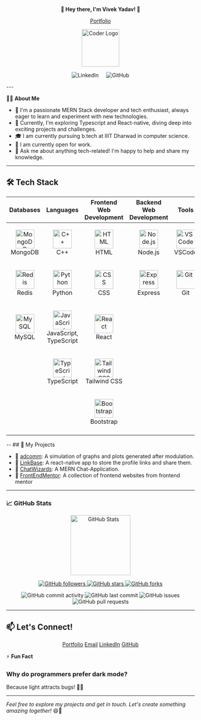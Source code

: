**<p align="center">👋 Hey there, I'm Vivek Yadav! 🚀</p>**
<p align="center">
  <a href="https://www.yourwebsite.com/"><img src="your-avatar-image-url" alt="" />Portfolio</a>
</p>

<p align="center">
  <img src="https://cdn.jsdelivr.net/gh/devicons/devicon/icons/coder/coder-original.svg" alt="Coder Logo" width="100" height="100">
</p>

<p align="center">
  <a href="https://www.linkedin.com/in/vivek-yadav-58357b203/" style="text-decoration: none; margin: 8px;">
    <img src="https://img.shields.io/badge/LinkedIn-Connect-blue?style=for-the-badge&logo=linkedin&logoColor=white" alt="LinkedIn">
  </a>
  <a href="https://github.com/VivekYadav105" style="text-decoration: none; margin: 8px;">
    <img src="https://img.shields.io/github/followers/VivekYadav105?label=Follow&style=for-the-badge&logo=github&logoColor=white" alt="GitHub">
  </a>
</p>
---

👩‍💻 **About Me**

- 🌱 I'm a passionate MERN Stack developer and tech enthusiast, always eager to learn and experiment with new technologies.
- 🔭 Currently, I'm exploring Typescript and React-native, diving deep into exciting projects and challenges.
- 🎓 I am currently pursuing b.tech at IIIT Dharwad in computer science.
- 💼 I am currently open for work.
- 💬 Ask me about anything tech-related! I'm happy to help and share my knowledge.

---

## 🛠️ Tech Stack

<div align="center">

| Databases                                       | Languages                             | Frontend Web Development              | Backend Web Development            | Tools                          | DevOps       |
| ----------------------------------------------- | ------------------------------------- | ------------------------------------- | --------------------------------- | ------------------------------ | ------------ |
| <p align="center"><img src="https://cdn.jsdelivr.net/gh/devicons/devicon/icons/mongodb/mongodb-original.svg" alt="MongoDB" width="50" height="50"><br> MongoDB</p>      | <p align="center"><img src="https://cdn.jsdelivr.net/gh/devicons/devicon/icons/cplusplus/cplusplus-original.svg" alt="C++" width="50" height="50"><br> C++</p>       | <p align="center"><img src="https://cdn.jsdelivr.net/gh/devicons/devicon/icons/html5/html5-original.svg" alt="HTML" width="50" height="50"><br> HTML</p>     | <p align="center"><img src="https://cdn.jsdelivr.net/gh/devicons/devicon/icons/nodejs/nodejs-original.svg" alt="Node.js" width="50" height="50"><br> Node.js</p>       | <p align="center"><img src="https://w7.pngwing.com/pngs/512/824/png-transparent-visual-studio-code-hd-logo-thumbnail.png" alt="VSCode" width="50" height="50"><br> VSCode</p>   | <p align="center"><img src="https://cdn.jsdelivr.net/gh/devicons/devicon/icons/docker/docker-original.svg" alt="Docker" width="50" height="50"><br> Docker</p>       |
| <p align="center"><img src="https://cdn.jsdelivr.net/gh/devicons/devicon/icons/redis/redis-original.svg" alt="Redis" width="50" height="50"><br> Redis</p>            | <p align="center"><img src="https://cdn.jsdelivr.net/gh/devicons/devicon/icons/python/python-original.svg" alt="Python" width="50" height="50"><br> Python</p>      | <p align="center"><img src="https://cdn.jsdelivr.net/gh/devicons/devicon/icons/css3/css3-original.svg" alt="CSS" width="50" height="50"><br> CSS</p>   | <p align="center"><img src="https://cdn.jsdelivr.net/gh/devicons/devicon/icons/express/express-original.svg" alt="Express" width="50" height="50"><br> Express</p>     | <p align="center"><img src="https://cdn.jsdelivr.net/gh/devicons/devicon/icons/git/git-original.svg" alt="Git" width="50" height="50"><br> Git</p>         |                                  |
| <p align="center"><img src="https://cdn.jsdelivr.net/gh/devicons/devicon/icons/mysql/mysql-original.svg" alt="MySQL" width="50" height="50"><br> MySQL</p>            | <p align="center"><img src="https://cdn.jsdelivr.net/gh/devicons/devicon/icons/javascript/javascript-original.svg" alt="JavaScript" width="50" height="50"><br> JavaScript, TypeScript</p>      | <p align="center"><img src="https://cdn.jsdelivr.net/gh/devicons/devicon/icons/react/react-original.svg" alt="React" width="50" height="50"><br> React</p>                 |                                         |                                   |                                  |
|                                                 | <p align="center"><img src="https://cdn.jsdelivr.net/gh/devicons/devicon/icons/typescript/typescript-original.svg" alt="TypeScript" width="50" height="50"><br> TypeScript</p>      | <p align="center"><img src="https://cdn.jsdelivr.net/gh/devicons/devicon/icons/tailwindcss/tailwindcss-original-wordmark.svg" alt="Tailwind CSS" width="50" height="50"><br> Tailwind CSS</p>     |                                         |                                   |                                  |
|                                                 |                                           | <p align="center"><img src="https://cdn.jsdelivr.net/gh/devicons/devicon/icons/bootstrap/bootstrap-original.svg" alt="Bootstrap" width="50" height="50"><br> Bootstrap</p>          |                                         |                                   |                                  |
|                                                 |                                           |       |                                         |                                   |                                  |
</div>
--
## 🌟 My Projects

- 🚀 [adcomm](https://github.com/VivekYadav105/adcomm): A simulation of graphs and plots generated after modulation.
- 🚀 [LinkBase](https://github.com/VivekYadav105/LinkBase): A react-native app to store the profile links and share them.
- 🚀 [ChatWizards](https://github.com/ChatWizards/frontend-web): A MERN Chat-Application.
- 🚀 [FrontEndMentor](https://github.com/VivekYadav105/frontend-mentor): A collection of frontend websites from frontend mentor

---

### 📈 **GitHub Stats**

<p align="center">
  <img height="160" src="https://github-readme-stats.vercel.app/api?username=VivekYadav105&show_icons=true&theme=radical" alt="GitHub Stats" />
</p>


<p align="center">
  <a href="https://github.com/VivekYadav105">
    <img alt="GitHub followers" src="https://img.shields.io/github/followers/VivekYadav105?style=social">
  </a>
  <a href="https://github.com/VivekYadav105">
    <img alt="GitHub stars" src="https://img.shields.io/github/stars/VivekYadav105?style=social">
  </a>
  <a href="https://github.com/VivekYadav105">
    <img alt="GitHub forks" src="https://img.shields.io/github/forks/VivekYadav105?style=social">
  </a>
</p>

<p align="center">
  <img alt="GitHub commit activity" src="https://img.shields.io/github/commit-activity/m/VivekYadav105/your-repo-name">
  <img alt="GitHub last commit" src="https://img.shields.io/github/last-commit/VivekYadav105/your-repo-name">
  <img alt="GitHub issues" src="https://img.shields.io/github/issues/VivekYadav105/your-repo-name">
  <img alt="GitHub pull requests" src="https://img.shields.io/github/issues-pr/VivekYadav105/your-repo-name">
</p>


---

## 📫 **Let's Connect!**
<div align="center">


[Portfolio](https://img.shields.io/badge/-Portfolio-blue?style=flat-square&logo=google-chrome&logoColor=white) 
[Email](https://img.shields.io/badge/-Email-green?style=flat-square&logo=gmail&logoColor=white) 
[LinkedIn](https://img.shields.io/badge/-LinkedIn-blue?style=flat-square&logo=linkedin&logoColor=white) 
[GitHub](https://img.shields.io/badge/-GitHub-purple?style=flat-square&logo=github&logoColor=white) 

</div>


⚡ **Fun Fact**

### Why do programmers prefer dark mode?

Because light attracts bugs! 🐛😄

---

*Feel free to explore my projects and get in touch. Let's create something amazing together!* 😄🚀

